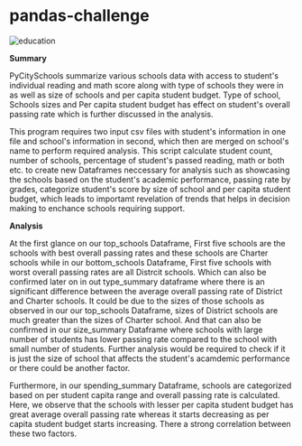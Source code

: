 # pandas-challenge
![education](https://github.com/s0uravk/pandas-challenge/assets/144293972/31877ec1-141d-4d71-9c33-8b79dc2ae2b5)

**Summary**

PyCitySchools summarize various schools data with access to student's individual reading and math score along with type of schools they were in as well as size of schools and per capita student budget. Type of school, Schools sizes and Per capita student budget has effect on student's overall passing rate which is further discussed in the analysis. 

This program requires two input csv files with student's information in one file and school's information in second, which then are merged on school's name to perform required analysis. This script calculate student count, number of schools, percentage of student's passed reading, math or both etc. to create new Dataframes neccessary for analysis such as showcasing the schools based on the student's academic performance, passing rate by grades, categorize student's score by size of school and per capita student budget, which leads to importamt revelation of trends that helps in decision making to enchance schools requiring support.

**Analysis**

At the first glance on our top_schools Dataframe, First five schools are the schools with best overall passing rates and these schools are Charter schools while in our bottom_schools Dataframe, First five schools with worst overall passing rates are all Distrcit schools. Which can also be confirmed later on in out type_summary dataframe where there is an significant difference between the average overall passing rate of District and Charter schools. It could be due to the sizes of those schools as observed in our our top_schools Dataframe, sizes of District schools are much greater than the sizes of Charter school. And that can also be confirmed in our size_summary Dataframe where schools with large number of students has lower passing rate compared to the school with small number of students. Further analysis would be required to check if it is just the size of school that affects the student's acamdemic performance or there could be another factor.

Furthermore, in our spending_summary Dataframe, schools are categorized based on per student capita range and overall passing rate is calculated. Here, we observe that the schools with lesser per capita student budget has great average overall passing rate whereas it starts decreasing as per capita student budget starts increasing. There a strong correlation between these two factors.
